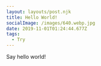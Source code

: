 ```yaml
---
layout: layouts/post.njk
title: Hello World!
socialImage: /images/640.webp.jpg
date: 2019-11-01T01:24:44.677Z
tags:
  - Try
---
```

Say hello world!
